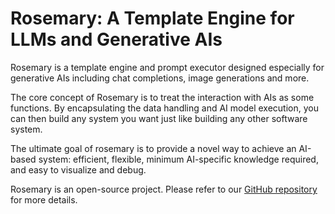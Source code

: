 # Rosemary: A Template Engine for LLMs and Generative AIs

Rosemary is a template engine and prompt executor designed especially for generative AIs including chat completions,
image generations and more.

The core concept of Rosemary is to treat the interaction with AIs as some functions. By encapsulating the data handling
and AI model execution, you can then build any system you want just like building any other software system.

The ultimate goal of rosemary is to provide a novel way to achieve an AI-based system: efficient, flexible, minimum
AI-specific knowledge required, and easy to visualize and debug.

Rosemary is an open-source project. Please refer to our [GitHub repository](https://github.com/snw2015/Rosemary-AI) for more details.